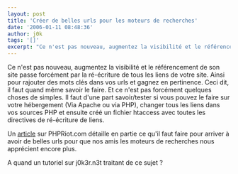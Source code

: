 ```yaml
---
layout: post
title: 'Créer de belles urls pour les moteurs de recherches'
date: '2006-01-11 08:48:36'
author: j0k
tags: '[]'
excerpt: "Ce n'est pas nouveau, augmentez la visibilité et le référencement de son site passe forcément par la ré-écriture de tous les liens de votre site. Ainsi pour rajouter des mots clés dans vos urls et gagnez en pertinence.     \nCeci dit, il faut quand même savoir le faire. Et ce n'est pas forcément quelques choses de simples. Il faut d'une part savoir/tester si vous      …"
---
```


Ce n'est pas nouveau, augmentez la visibilité et le référencement de son site passe forcément par la ré-écriture de tous les liens de votre site. Ainsi pour rajouter des mots clés dans vos urls et gagnez en pertinence.
Ceci dit, il faut quand même savoir le faire. Et ce n'est pas forcément quelques choses de simples. Il faut d'une part savoir/tester si vous pouvez le faire sur votre hébergement (Via Apache ou via PHP), changer tous les liens dans vos sources PHP et ensuite créé un fichier htaccess avec toutes les directives de ré-écriture de liens.

Un [article](http://www.phpriot.com/d/articles/php/application-design/search-engine-urls/) sur PHPRiot.com détaille en partie ce qu'il faut faire pour arriver à avoir de belles urls pour que nos amis les moteurs de recherches nous apprécient encore plus.

A quand un tutoriel sur j0k3r.n3t traitant de ce sujet ?
